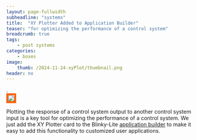 ```yaml
---
layout: page-fullwidth
subheadline: "systems"
title:  "XY Plotter Added to Application Builder"
teaser: "for optimizing the performance of a control system"
breadcrumb: true
tags:
    - post systems
categories:
    - boxes
image:
    thumb: /2024-11-24-xyPlot/thumbnail.png
header: no
---
```

<div class="row t30">
    <div class="medium-3 columns"><span style="color: #083357;">.</span></div>
    <div class="medium-6 columns">
        <a href="{{ site.urlimg }}/2024-11-24-xyPlot/xyPlot.png"><img style="border: 5px solid #ff6100;" src="{{ site.urlimg }}/2024-11-24-xyPlot/xyPlot.png" ></a>
    </div>
    <div class="medium-3 columns"></div>
</div>

Plotting the response of a control system output to another control system input is a key tool for optimizing the performance of a control system. We just add the XY Plotter card to the Blinky-Lite [application builder](https://www.blinky-lite.org/boxes/appbuilder/) to make it easy to add this functionality to customized user applications.  